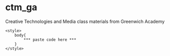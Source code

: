 # ctm_ga
Creative Technologies and Media class materials from Greenwich Academy
<html>
<style>
  <body>
       body{
        <p>Link to site: <a href="https://eeriley99.github.io/ctm_ga/">eeriley99.github.io/ctm_ga</a></p>
        <p>Creative Coding Spring 20: <a href="https://eeriley99.github.io/ctm_ga/ccs20/index.html">eeriley99.github.io/ctm_ga/ccs20/index.html</a></p>
        }
</style>
</html>          

    <style>
        body{
            *** paste code here ***
        }
    </style>
